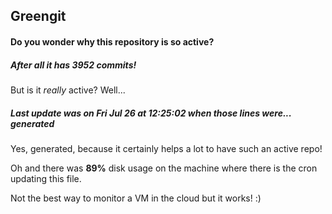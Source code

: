 ## Greengit

#### Do you wonder why this repository is so active?

##### After all it has 3952 commits!

But is it *really* active? Well...

##### Last update was on Fri Jul 26 at 12:25:02 when those lines were... generated

Yes, generated, because it certainly helps a lot to have such an active repo!

Oh and there was **89%** disk usage on the machine
where there is the cron updating this file.

Not the best way to monitor a VM in the cloud but it works! :)
